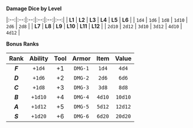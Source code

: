 **Damage Dice by Level**

|:--:|:--:|:--:|:--:|:--:|:--:|
| **L1** | **L2** | **L3** | **L4** | **L5** | **L6** |
| `1d4` | `1d6` | `1d8` | `1d10` | `2d6` | `2d8` |
| **L7** | **L8** | **L9** | **L10** | **L11** | **L12** |
| `2d10` | `2d12` | `3d10` | `3d12` | `4d10` | `4d12` |

**Bonus Ranks**

| Rank | Ability | Tool | Armor | Item | Value |
|:--:|:--:|:--:|:--:|:--:|:--:|
| ***F*** | `+1d4` | +1 | `DMG-1` | `1d4` | `4d4` |
| ***D*** | `+1d6` | +2 | `DMG-2` | `2d6` | `6d6` |
| ***C*** | `+1d8` | +3 | `DMG-3` | `3d8` | `8d8` |
| ***B*** | `+1d10` | +4 | `DMG-4` | `4d10` | `10d10` |
| ***A*** | `+1d12` | +5 | `DMG-5` | `5d12` | `12d12` |
| ***S*** | `+1d20` | +6 | `DMG-6` | `6d20` | `20d20` |